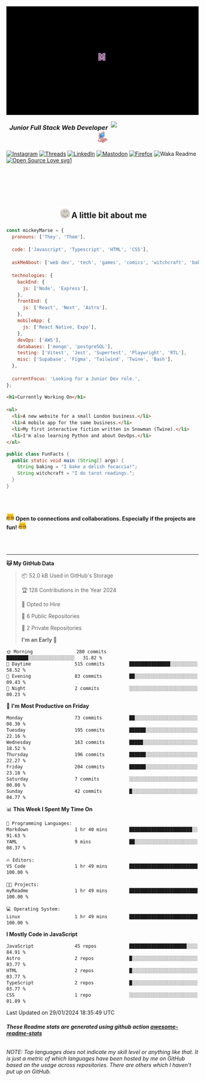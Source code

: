 <!-- <h2 align='center'><img src="./img/ciao.gif" width="50"/>I'm Michele Maria Serrapica a.k.a. Mickey!<img src="./img/alien_mickey.png" width="30"></h2> -->
<!-- FIXME: Remove bg to GIF -->
<h2><img align='center' src="./img/readme_no_sh.gif"></h2>
<img align='right' src="https://media.giphy.com/media/clffiicvvmhXrYaAs8/giphy.gif" width="230">
<h3 align='center'><em>Junior Full Stack Web Developer <img src="./img/pink_computer.gif" width="25"> 
</em></h3>

[![Instagram](https://img.shields.io/badge/@mickeymarse-%23E4405F.svg?style=social-pink&logo=Instagram&logoColor=white)](https://www.instagram.com/mickeymarse/)
[![Threads](https://img.shields.io/badge/@mickeymarse-000000?style=social-pink&logo=Threads&logoColor=white)](https://www.threads.net/@mickeymarse)
[![LinkedIn](https://img.shields.io/badge/linkedin-%230077B5.svg?style=social-pink&logo=linkedin&logoColor=white)](https://www.linkedin.com/in/michele-maria-serrapica-b50963288/)
[![Mastodon](https://img.shields.io/badge/-@mickeymarse-%232B90D9?style=social-pinke&logo=mastodon&logoColor=white)](https://tech.lgbt/@mickeymarse)
[![Firefox](https://img.shields.io/badge/website/portfolio-FF7139?style=social-pink&logo=Firefox-Browser&logoColor=white)](https://www.mickeymarse.dev/)
![Waka Readme](https://github.com/anmol098/anmol098/workflows/Waka%20Readme/badge.svg)
[![Open Source Love svg1](https://badges.frapsoft.com/os/v1/open-source.svg?v=103)](https://github.com/ellerbrock/open-source-badges/)

<br /><br /><br /><br />

<h2 align='center'> <img src="./img/full-moon.gif" width="30"> A little bit about me</h2>

```javascript
const mickeyMarse = {
  pronouns: ['They', 'Them'],

  code: ['Javascript', 'Typescript', 'HTML', 'CSS'],

  askMeAbout: ['web dev', 'tech', 'games', 'comics', 'witchcraft', 'baking'],

  technologies: {
    backEnd: {
      js: ['Node', 'Express'],
    },
    frontEnd: {
      js: ['React', 'Next', 'Astro'],
    },
    mobileApp: {
      js: ['React Native, Expo'],
    },
    devOps: ['AWS'],
    databases: ['mongo', 'postgreSQL'],
    testing: ['Vitest', 'Jest', 'Supertest', 'Playwright', 'RTL'],
    misc: ['Supabase', 'Figma', 'Tailwind', 'Twine', 'Bash'],
  },

  currentFocus: 'Looking for a Junior Dev role.',
};
```

```html
<h1>Currently Working On</h1>

<ul>
  <li>A new website for a small London business.</li>
  <li>A mobile app for the same business.</li>
  <li>My first interactive fiction written in Snowman (Twine).</li>
  <li>I'm also learning Python and about DevOps.</li>
</ul>
```

```java
public class FunFacts {
  public static void main (String[] args) {
    String baking = "I bake a delish focaccia!";
    String witchcraft = "I do tarot readings.";
  }
}
```

<br></br>

<img src="./img/meow_hug.png" width="20"> <b>Open to connections and collaborations. Especially if the projects are fun!</b> <img src="./img/meow_hug.png" width="20">

<br></br>

---

<!--START_SECTION:waka-->

**🐱 My GitHub Data**

> 📦 52.0 kB Used in GitHub's Storage
>
> 🏆 128 Contributions in the Year 2024
>
> 💼 Opted to Hire
>
> 📜 6 Public Repositories
>
> 🔑 2 Private Repositories
>
> **I'm an Early 🐤**

```text
🌞 Morning                280 commits         ████████░░░░░░░░░░░░░░░░░   31.82 %
🌆 Daytime                515 commits         ███████████████░░░░░░░░░░   58.52 %
🌃 Evening                83 commits          ██░░░░░░░░░░░░░░░░░░░░░░░   09.43 %
🌙 Night                  2 commits           ░░░░░░░░░░░░░░░░░░░░░░░░░   00.23 %
```

📅 **I'm Most Productive on Friday**

```text
Monday                   73 commits          ██░░░░░░░░░░░░░░░░░░░░░░░   08.30 %
Tuesday                  195 commits         ██████░░░░░░░░░░░░░░░░░░░   22.16 %
Wednesday                163 commits         █████░░░░░░░░░░░░░░░░░░░░   18.52 %
Thursday                 196 commits         ██████░░░░░░░░░░░░░░░░░░░   22.27 %
Friday                   204 commits         ██████░░░░░░░░░░░░░░░░░░░   23.18 %
Saturday                 7 commits           ░░░░░░░░░░░░░░░░░░░░░░░░░   00.80 %
Sunday                   42 commits          █░░░░░░░░░░░░░░░░░░░░░░░░   04.77 %
```

📊 **This Week I Spent My Time On**

```text
💬 Programming Languages:
Markdown                 1 hr 40 mins        ███████████████████████░░   91.63 %
YAML                     9 mins              ██░░░░░░░░░░░░░░░░░░░░░░░   08.37 %

🔥 Editors:
VS Code                  1 hr 49 mins        █████████████████████████   100.00 %

🐱‍💻 Projects:
myReadme                 1 hr 49 mins        █████████████████████████   100.00 %

💻 Operating System:
Linux                    1 hr 49 mins        █████████████████████████   100.00 %
```

**I Mostly Code in JavaScript**

```text
JavaScript               45 repos            █████████████████████░░░░   84.91 %
Astro                    2 repos             █░░░░░░░░░░░░░░░░░░░░░░░░   03.77 %
HTML                     2 repos             █░░░░░░░░░░░░░░░░░░░░░░░░   03.77 %
TypeScript               2 repos             █░░░░░░░░░░░░░░░░░░░░░░░░   03.77 %
CSS                      1 repo              ░░░░░░░░░░░░░░░░░░░░░░░░░   01.89 %
```

Last Updated on 29/01/2024 18:35:49 UTC

<!--END_SECTION:waka-->

###### **These Readme stats are generated using github action [awesome-readme-stats](https://github.com/anmol098/waka-readme-stats)**

###### NOTE: Top languages does not indicate my skill level or anything like that. It is just a metric of which languages have been hosted by me on GitHub based on the usage across repositories. There are others which I haven't put up on GitHub.
